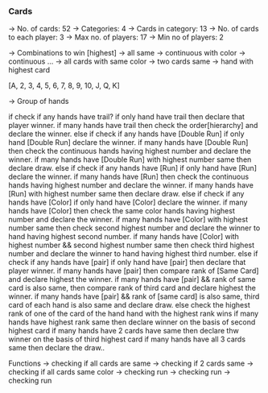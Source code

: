### Cards 


-> No. of cards: 52
-> Categories: 4
-> Cards in category: 13
-> No. of cards to each player: 3
-> Max no. of players: 17
-> Min no of players: 2

-> Combinations to win [highest]
    -> all same 
    -> continuous with color
    -> continuous ...
    -> all cards with same color
    -> two cards same 
    -> hand with highest card



[A, 2, 3, 4, 5, 6, 7, 8, 9, 10, J, Q, K]



-> Group of hands 

if
    check if any hands have trail?
        if only hand have trail then declare that player winner.
        if many hands have trail then check the order[hierarchy] and declare the winner.
else if
    check if any hands have [Double Run]
        if only hand [Double Run] declare the winner.
        if many hands have [Double Run] then check the continuous hands having highest number and declare the winner.
        if many hands have [Double Run] with highest number same then declare draw.
else if 
    check if any hands have [Run]
        if only hand have [Run] declare the winner.
        if many hands have [Run] then check the continuous hands having highest number and declare the winner.
        if many hands have [Run] with highest number same then declare draw.
else if
    check if any hands have [Color]
        if only hand have [Color] declare the winner.
        if many hands have [Color] then check the same color hands having highest number and declare the winner.
        if many hands have [Color] with highest number same then check second highest number and declare the winner to hand having highest second number.
        if many hands have [Color] with highest number && second highest number same then check third highest number and declare the winner to hand having highest third number.
else if 
    check if any hands have [pair]
        if only hand have [pair] then declare that player winner.
        if many hands have [pair] then compare rank of [Same Card] and declare highest the winner.
        if many hands have [pair] && rank of same card is also same, then compare rank of third card and declare highest the winner.
        if many hands have [pair] && rank of [same card] is also same, third card of each hand is also same and declare draw.
else
    check the highest rank of one of the card of the hand 
    hand with the highest rank wins 
    if many hands have highest rank same then declare winner on the basis of second highest card
    if many hands have 2 cards have same then declare thw winner on the basis of third highest card
    if many hands have all 3 cards same then declare the draw..



Functions
    -> checking if all cards are same
    -> checking if 2 cards same
    -> checking if all cards same color
    -> checking run
    -> checking run
    -> checking run